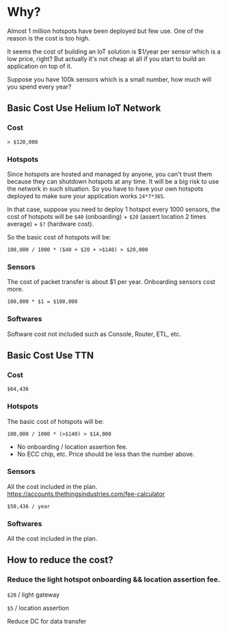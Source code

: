 # Why?

Almost 1 million hotspots have been deployed but few use. One of the reason is the cost is too high.

It seems the cost of building an IoT solution is $1/year per sensor which is a low price, right?
But actually it's not cheap at all if you start to build an application on top of it.

Suppose you have 100k sensors which is a small number, how much will you spend every year?

## Basic Cost Use Helium IoT Network

### Cost

```
> $120,000
```

### Hotspots

Since hotspots are hosted and managed by anyone, you can't trust them because they can shutdown hotspots at any time.
It will be a big risk to use the network in such situation. So you have to have your own hotspots deployed to make sure your 
application works `24*7*365`.

In that case, suppose you need to deploy 1 hotspot every 1000 sensors, the cost of hotspots will be 
`$40` (onboarding) + `$20` (assert location 2 times average) + `$?` (hardware cost).

So the basic cost of hotspots will be:

```
100,000 / 1000 * ($40 + $20 + >$140) > $20,000
```

### Sensors

The cost of packet transfer is about $1 per year.
Onboarding sensors cost more.

```
100,000 * $1 = $100,000
```

### Softwares

Software cost not included such as Console, Router, ETL, etc.


## Basic Cost Use TTN

### Cost

```
$64,436
```

### Hotspots

The basic cost of hotspots will be:

```
100,000 / 1000 * (>$140) > $14,000
```

* No onboarding / location assertion fee.
* No ECC chip, etc. Price should be less than the number above.

### Sensors

All the cost included in the plan.
https://accounts.thethingsindustries.com/fee-calculator

```
$50,436 / year
```

### Softwares

All the cost included in the plan.


## How to reduce the cost?

### Reduce the light hotspot onboarding && location assertion fee.

`$20` / light gateway

`$5`  / location assertion

Reduce DC for data transfer



